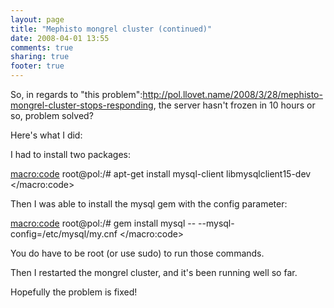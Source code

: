 ```yaml
---
layout: page
title: "Mephisto mongrel cluster (continued)"
date: 2008-04-01 13:55
comments: true
sharing: true
footer: true
---
```

So, in regards to "this problem":http://pol.llovet.name/2008/3/28/mephisto-mongrel-cluster-stops-responding, the server hasn't frozen in 10 hours or so, problem solved?

Here's what I did:

I had to install two packages:

<macro:code>
root@pol:/# apt-get install mysql-client libmysqlclient15-dev
</macro:code>

Then I was able to install the mysql gem with the config parameter:

<macro:code>
root@pol:/# gem install mysql -- --mysql-config=/etc/mysql/my.cnf
</macro:code>

You do have to be root (or use sudo) to run those commands. 

Then I restarted the mongrel cluster, and it's been running well so far.

Hopefully the problem is fixed!

